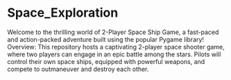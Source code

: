 # Space_Exploration

Welcome to the thrilling world of 2-Player Space Ship Game, a fast-paced and action-packed adventure built using the popular Pygame library!
Overview:
This repository hosts a captivating 2-player space shooter game, where two players can engage in an epic battle among the stars. Pilots will control their own space ships, equipped with powerful weapons, and compete to outmaneuver and destroy each other.
